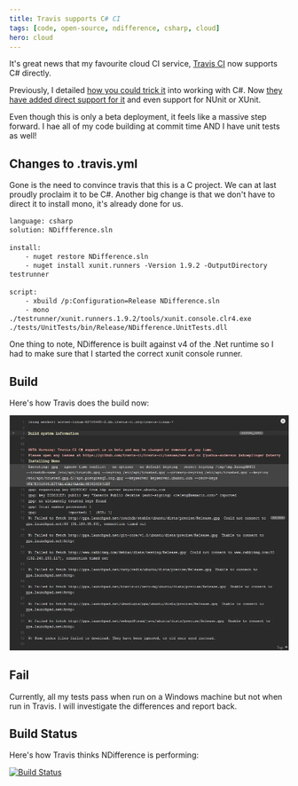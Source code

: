 ```yaml
---
title: Travis supports C# CI
tags: [code, open-source, ndifference, csharp, cloud]
hero: cloud
---
```


It's great news that my favourite cloud CI service, [Travis CI](https://travis-ci.org/)
now supports C# directly.

Previously, I detailed [how you could trick it](http://deejaygraham.github.io/2014/08/13/building-ndifference-in-the-cloud/)
into working with C#. Now [they have added direct support for it](http://docs.travis-ci.com/user/languages/csharp/)
and even support for NUnit or XUnit.

Even though this is only a beta deployment, it feels like a massive step forward. I hae
all of my code building at commit time AND I have unit tests as well!

## Changes to .travis.yml

Gone is the need to convince travis that this is a C project. We can at last
proudly proclaim it to be C#. Another big change is that we don't have to
direct it to install mono, it's already done for us.

    language: csharp
    solution: NDiffference.sln

    install:
    	- nuget restore NDifference.sln
    	- nuget install xunit.runners -Version 1.9.2 -OutputDirectory testrunner

    script:
    	- xbuild /p:Configuration=Release NDifference.sln
    	- mono ./testrunner/xunit.runners.1.9.2/tools/xunit.console.clr4.exe ./tests/UnitTests/bin/Release/NDifference.UnitTests.dll

One thing to note, NDifference is built against v4 of the .Net runtime so I had
to make sure that I started the correct xunit console runner.

## Build

Here's how Travis does the build now:

![Screenshot](/img/posts/travis-supports-cs-ci/travis-build.webp "Travis Working")

## Fail

Currently, all my tests pass when run on a Windows machine but not when run in
Travis. I will investigate the differences and report back.

## Build Status

Here's how Travis thinks NDifference is performing:

<a href="https://travis-ci.org/deejaygraham/ndifference"><img src="https://travis-ci.org/deejaygraham/ndifference.webp?branch=master" alt="Build Status"></a>
